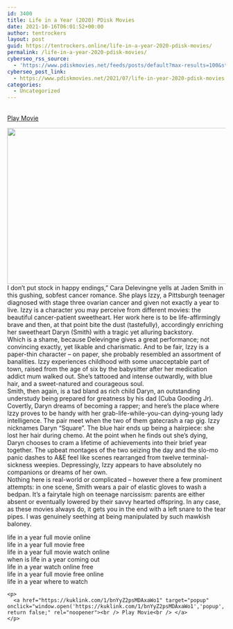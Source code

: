 ```yaml
---
id: 3400
title: Life in a Year (2020) PDisk Movies
date: 2021-10-16T06:01:52+00:00
author: tentrockers
layout: post
guid: https://tentrockers.online/life-in-a-year-2020-pdisk-movies/
permalink: /life-in-a-year-2020-pdisk-movies/
cyberseo_rss_source:
  - 'https://www.pdiskmovies.net/feeds/posts/default?max-results=100&start-index=1201'
cyberseo_post_link:
  - https://www.pdiskmovies.net/2021/07/life-in-year-2020-pdisk-movies.html
categories:
  - Uncategorized
---
```

<a href="https://kuklink.com/1/bnYyZ2psMDAxaWo1" target="popup" onclick="window.open('https://kuklink.com/1/bnYyZ2psMDAxaWo1','popup','width=600,height=600'); return false;" rel="noopener"><br /> Play Movie<br /> </a>

<div class="separator">
  <a href="https://www.pdisk.net/share-video?videoid=nv2gjl001ij5" target="_blank" rel="noopener"><img loading="lazy" border="0" data-original-height="675" data-original-width="1200" height="360" src="https://1.bp.blogspot.com/-3NefQ3nWwh8/YPFDMO_MYTI/AAAAAAAAZRY/bKeyTSVZZgMpjlVe3RNUN9r4fSAjABclACLcBGAsYHQ/w640-h360/Life%2Bin%2Ba%2BYear%2Bfull%2B%25282020%2529%2BPDisk%2BMovies.jpg" width="640" /></a>
</div>

<div>
  <div>
    <span>I don&#8217;t put stock in happy endings,&#8221; Cara Delevingne yells at Jaden Smith in this gushing, sobfest cancer romance. She plays Izzy, a Pittsburgh teenager diagnosed with stage three ovarian cancer and given not exactly a year to live. Izzy is a character you may perceive from different movies: the beautiful cancer-patient sweetheart. Her work here is to be life-affirmingly brave and then, at that point bite the dust (tastefully), accordingly enriching her sweetheart Daryn (Smith) with a tragic yet alluring backstory.&nbsp;</span>
  </div>
  
  <div>
    <span>Which is a shame, because Delevingne gives a great performance; not convincing exactly, yet likable and charismatic. And to be fair, Izzy is a paper-thin character – on paper, she probably resembled an assortment of banalities. Izzy experiences childhood with some unacceptable part of town, raised from the age of six by the babysitter after her medication addict mum walked out. She&#8217;s tattooed and intense outwardly, with blue hair, and a sweet-natured and courageous soul.&nbsp;</span>
  </div>
  
  <div>
    <span>Smith, then again, is a tad bland as rich child Daryn, an outstanding understudy being prepared for greatness by his dad (Cuba Gooding Jr). Covertly, Daryn dreams of becoming a rapper; and here&#8217;s the place where Izzy proves to be handy with her grab-life-while-you-can dying-young lady intelligence. The pair meet when the two of them gatecrash a rap gig. Izzy nicknames Daryn &#8220;Square&#8221;. The blue hair ends up being a hairpiece: she lost her hair during chemo. At the point when he finds out she&#8217;s dying, Daryn chooses to cram a lifetime of achievements into their brief year together. The upbeat montages of the two seizing the day and the slo-mo panic dashes to A&E feel like scenes rearranged from twelve terminal-sickness weepies. Depressingly, Izzy appears to have absolutely no companions or dreams of her own.&nbsp;</span>
  </div>
  
  <div>
    <span>Nothing here is real-world or complicated – however there a few prominent attempts: in one scene, Smith wears a pair of elastic gloves to wash a bedpan. It&#8217;s a fairytale high on teenage narcissism: parents are either absent or eventually lowered by their savvy hearted offspring. In any case, as these movies always do, it gets you in the end with a left snare to the tear pipes. I was genuinely seething at being manipulated by such mawkish baloney.</span>
  </div>
</div>

<div>
  <span></p> 
  
  <div>
    life in a year full movie online
  </div>
  
  <div>
    life in a year full movie free
  </div>
  
  <div>
    life in a year full movie watch online
  </div>
  
  <div>
    when is life in a year coming out
  </div>
  
  <div>
    life in a year watch online free
  </div>
  
  <div>
    life in a year full movie free online
  </div>
  
  <div>
    life in a year where to watch
  </div>
  
  <p>
    </span></div> 
    
    <p>
      <a href="https://kuklink.com/1/bnYyZ2psMDAxaWo1" target="popup" onclick="window.open('https://kuklink.com/1/bnYyZ2psMDAxaWo1','popup','width=600,height=600'); return false;" rel="noopener"><br /> Play Movie<br /> </a>
    </p>